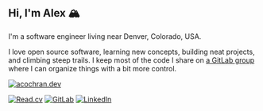 ## Hi, I'm Alex 🏔️

I'm a software engineer living near Denver, Colorado, USA.

I love open source software, learning new concepts, building neat projects, and climbing steep trails. I keep most of the code I share on
[a GitLab group](https://gitlab.com/alexlab-cloud) where I can organize things with a bit more control.

[![acochran.dev](https://img.shields.io/badge/acochran.dev-blue?style=for-the-badge)](https://acochran.dev)

[![Read.cv](https://img.shields.io/badge/Read.cv-black?logo=read.cv&style=for-the-badge)](https://read.cv/alex.cochran)
[![GitLab](https://img.shields.io/badge/GitLab-%23554488?logo=gitlab&style=for-the-badge)](https://gitlab.com/alexlab-cloud)
[![LinkedIn](https://img.shields.io/badge/acochran.dev-blue?style=for-the-badge&color=%2305668D)](https://linkedin.com/in/alex-cochran)
